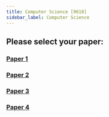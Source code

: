 ```yaml
---
title: Computer Science [9618]
sidebar_label: Computer Science
---
```


## Please select your paper:

### [Paper 1](paper_1)

### [Paper 2](paper_2)

### [Paper 3](paper_3)

### [Paper 4](paper_4)
